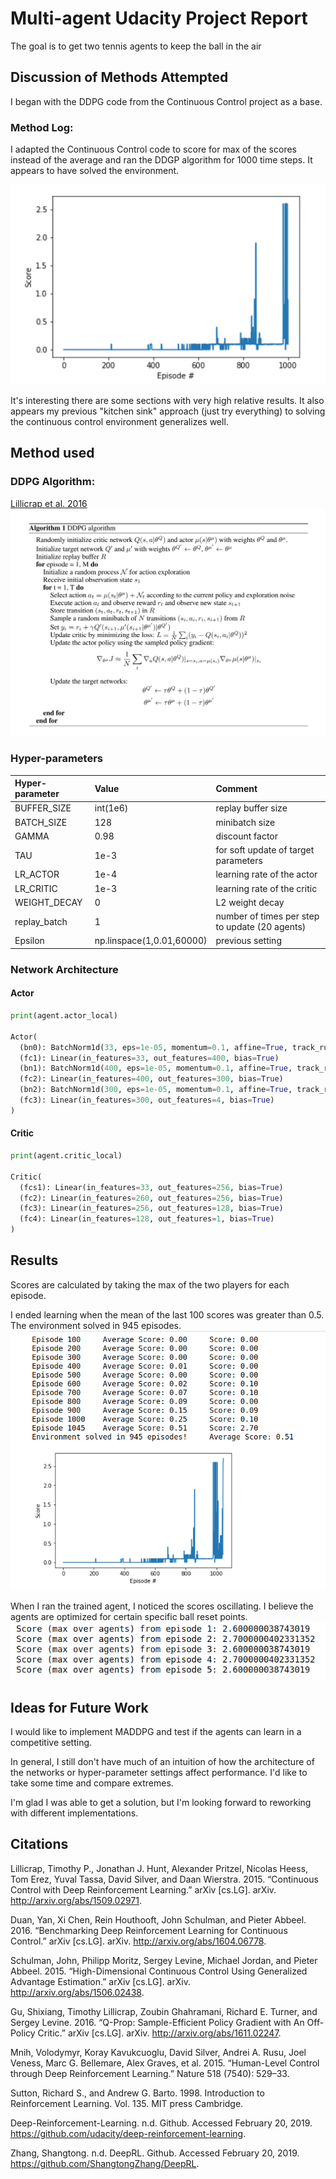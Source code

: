 # Multi-agent Udacity Project Report
The goal is to get two tennis agents to keep the ball in the air
## Discussion of Methods Attempted
I began with the DDPG code from the Continuous Control project as a base.
### Method Log:
I adapted the Continuous Control code to score for max of the scores instead of the average and ran the DDGP algorithm for 1000 time steps. It appears to have solved the environment.

![](./images/first_run_results.png)<br>


It's interesting there are some sections with very high relative results. It also appears my previous "kitchen sink" approach (just try everything) to solving the continuous control environment generalizes well.


## Method used
### DDPG Algorithm:
[Lillicrap et al. 2016](http://arxiv.org/abs/1509.02971)
![](./images/DDGP_alg.png)

### Hyper-parameters
| Hyper-parameter | Value | Comment
| :------------- | :------------- | :-------------- |
| BUFFER_SIZE | int(1e6)  | replay buffer size|
| BATCH_SIZE    | 128   | minibatch size    |
|GAMMA | 0.98  | discount factor|        
|TAU | 1e-3  | for soft update of target parameters   |         
|LR_ACTOR | 1e-4 |  learning rate of the actor |      
|LR_CRITIC | 1e-3 | learning rate of the critic |      
|WEIGHT_DECAY | 0  | L2 weight decay |  
|replay_batch | 1   | number of times per step to update (20 agents)|
|Epsilon | np.linspace(1,0.01,60000) |  previous setting|

### Network Architecture
#### Actor
```Python
print(agent.actor_local)

Actor(
  (bn0): BatchNorm1d(33, eps=1e-05, momentum=0.1, affine=True, track_running_stats=True)
  (fc1): Linear(in_features=33, out_features=400, bias=True)
  (bn1): BatchNorm1d(400, eps=1e-05, momentum=0.1, affine=True, track_running_stats=True)
  (fc2): Linear(in_features=400, out_features=300, bias=True)
  (bn2): BatchNorm1d(300, eps=1e-05, momentum=0.1, affine=True, track_running_stats=True)
  (fc3): Linear(in_features=300, out_features=4, bias=True)
)
```
#### Critic
```Python
print(agent.critic_local)

Critic(
  (fcs1): Linear(in_features=33, out_features=256, bias=True)
  (fc2): Linear(in_features=260, out_features=256, bias=True)
  (fc3): Linear(in_features=256, out_features=128, bias=True)
  (fc4): Linear(in_features=128, out_features=1, bias=True)
)
```


## Results
Scores are calculated by taking the max of the two players for each episode.

I ended learning when the mean of the last 100 scores was greater than 0.5. The environment solved in 945 episodes.
![](./images/multi_agent_sol.png)

When I ran the trained agent, I noticed the scores oscillating. I believe the agents are optimized for certain specific ball reset points.
![](./images/score_oscillation.png)

## Ideas for Future Work
I would like to implement MADDPG and test if the agents can learn in a competitive setting.

In general, I still don't have much of an intuition of how the architecture of the networks or hyper-parameter settings affect performance. I'd like to take some time and compare extremes.

I'm glad I was able to get a solution, but I'm looking forward to reworking with different implementations.

## Citations
Lillicrap, Timothy P., Jonathan J. Hunt, Alexander Pritzel, Nicolas Heess, Tom Erez, Yuval Tassa, David Silver, and Daan Wierstra. 2015. “Continuous Control with Deep Reinforcement Learning.” arXiv [cs.LG]. arXiv. http://arxiv.org/abs/1509.02971.

Duan, Yan, Xi Chen, Rein Houthooft, John Schulman, and Pieter Abbeel. 2016. “Benchmarking Deep Reinforcement Learning for Continuous Control.” arXiv [cs.LG]. arXiv. http://arxiv.org/abs/1604.06778.

Schulman, John, Philipp Moritz, Sergey Levine, Michael Jordan, and Pieter Abbeel. 2015. “High-Dimensional Continuous Control Using Generalized Advantage Estimation.” arXiv [cs.LG]. arXiv. http://arxiv.org/abs/1506.02438.

Gu, Shixiang, Timothy Lillicrap, Zoubin Ghahramani, Richard E. Turner, and Sergey Levine. 2016. “Q-Prop: Sample-Efficient Policy Gradient with An Off-Policy Critic.” arXiv [cs.LG]. arXiv. http://arxiv.org/abs/1611.02247.

Mnih, Volodymyr, Koray Kavukcuoglu, David Silver, Andrei A. Rusu, Joel Veness, Marc G. Bellemare, Alex Graves, et al. 2015. “Human-Level Control through Deep Reinforcement Learning.” Nature 518 (7540): 529–33.

Sutton, Richard S., and Andrew G. Barto. 1998. Introduction to Reinforcement Learning. Vol. 135. MIT press Cambridge.

Deep-Reinforcement-Learning. n.d. Github. Accessed February 20, 2019. https://github.com/udacity/deep-reinforcement-learning.

Zhang, Shangtong. n.d. DeepRL. Github. Accessed February 20, 2019. https://github.com/ShangtongZhang/DeepRL.
